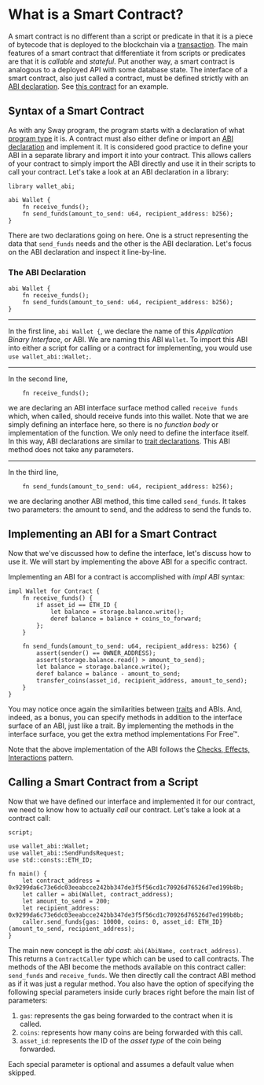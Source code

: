 # What is a Smart Contract?

A smart contract is no different than a script or predicate in that it is a piece of bytecode that is deployed to the blockchain via a [transaction](https://github.com/FuelLabs/fuel-specs/blob/master/specs/protocol/tx_format.md). The main features of a smart contract that differentiate it from scripts or predicates are that it is _callable_ and _stateful_. Put another way, a smart contract is analogous to a deployed API with some database state. The interface of a smart contract, also just called a contract, must be defined strictly with an [ABI declaration](#abi-declarations). See [this contract](../examples/subcurrency.md) for an example.

## Syntax of a Smart Contract

As with any Sway program, the program starts with a declaration of what [program type](./program_types.md) it is. A contract must also either define or import an [ABI declaration](#abi-declarations) and implement it. It is considered good practice to define your ABI in a separate library and import it into your contract. This allows callers of your contract to simply import the ABI directly and use it in their scripts to call your contract. Let's take a look at an ABI declaration in a library:

```sway
library wallet_abi;

abi Wallet {
    fn receive_funds();
    fn send_funds(amount_to_send: u64, recipient_address: b256);
}
```

There are two declarations going on here. One is a struct representing the data that `send_funds` needs and the other is the ABI declaration. Let's focus on the ABI declaration and inspect it line-by-line.

### The ABI Declaration

```sway
abi Wallet {
    fn receive_funds();
    fn send_funds(amount_to_send: u64, recipient_address: b256);
}
```

---

In the first line, `abi Wallet {`, we declare the name of this _Application Binary Interface_, or ABI. We are naming this ABI `Wallet`. To import this ABI into either a script for calling or a contract for implementing, you would use `use wallet_abi::Wallet;`.

---

In the second line,

```sway
    fn receive_funds();
```

we are declaring an ABI interface surface method called `receive funds` which, when called, should receive funds into this wallet. Note that we are simply defining an interface here, so there is no _function body_ or implementation of the function. We only need to define the interface itself. In this way, ABI declarations are similar to [trait declarations](../advanced/traits.md). This ABI method does not take any parameters.

---

In the third line,

```sway
    fn send_funds(amount_to_send: u64, recipient_address: b256);
```

we are declaring another ABI method, this time called `send_funds`. It takes two parameters: the amount to send, and the address to send the funds to.

## Implementing an ABI for a Smart Contract

Now that we've discussed how to define the interface, let's discuss how to use it. We will start by implementing the above ABI for a specific contract.

Implementing an ABI for a contract is accomplished with _impl ABI_ syntax:

```sway
impl Wallet for Contract {
    fn receive_funds() {
        if asset_id == ETH_ID {
            let balance = storage.balance.write();
            deref balance = balance + coins_to_forward;
        };
    }

    fn send_funds(amount_to_send: u64, recipient_address: b256) {
        assert(sender() == OWNER_ADDRESS);
        assert(storage.balance.read() > amount_to_send);
        let balance = storage.balance.write();
        deref balance = balance - amount_to_send;
        transfer_coins(asset_id, recipient_address, amount_to_send);
    }
}
```

You may notice once again the similarities between [traits](../advanced/traits.md) and ABIs. And, indeed, as a bonus, you can specify methods in addition to the interface surface of an ABI, just like a trait. By implementing the methods in the interface surface, you get the extra method implementations For Free™.

Note that the above implementation of the ABI follows the [Checks, Effects, Interactions](https://docs.soliditylang.org/en/v0.6.11/security-considerations.html#re-entrancy) pattern.

## Calling a Smart Contract from a Script

Now that we have defined our interface and implemented it for our contract, we need to know how to actually _call_ our contract. Let's take a look at a contract call:

```sway
script;

use wallet_abi::Wallet;
use wallet_abi::SendFundsRequest;
use std::consts::ETH_ID;

fn main() {
    let contract_address = 0x9299da6c73e6dc03eeabcce242bb347de3f5f56cd1c70926d76526d7ed199b8b;
    let caller = abi(Wallet, contract_address);
    let amount_to_send = 200;
    let recipient_address: 0x9299da6c73e6dc03eeabcce242bb347de3f5f56cd1c70926d76526d7ed199b8b;
    caller.send_funds{gas: 10000, coins: 0, asset_id: ETH_ID}(amount_to_send, recipient_address);
}
```

The main new concept is the _abi cast_: `abi(AbiName, contract_address)`. This returns a `ContractCaller` type which can be used to call contracts. The methods of the ABI become the methods available on this contract caller: `send_funds` and `receive_funds`. We then directly call the contract ABI method as if it was just a regular method. You also have the option of specifying the following special parameters inside curly braces right before the main list of parameters:

1. `gas`: represents the gas being forwarded to the contract when it is called.
2. `coins`: represents how many coins are being forwarded with this call.
3. `asset_id`: represents the ID of the _asset type_ of the coin being forwarded.

Each special parameter is optional and assumes a default value when skipped.
